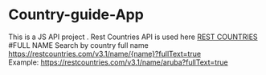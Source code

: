 # Country-guide-App
This is a JS API project . Rest Countries API is used here <a href="https://restcountries.com/#api-endpoints-v3-name">REST COUNTRIES</a>
#FULL NAME
Search by country full name<br>
https://restcountries.com/v3.1/name/{name}?fullText=true <br>
Example:
https://restcountries.com/v3.1/name/aruba?fullText=true 
